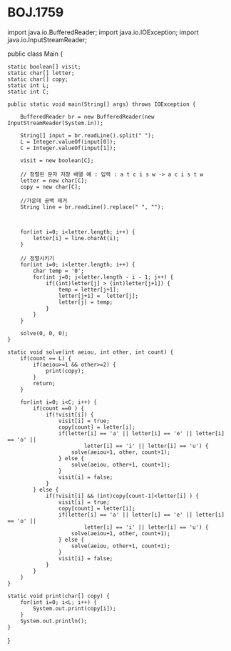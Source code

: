 # BOJ.1759


import java.io.BufferedReader;
import java.io.IOException;
import java.io.InputStreamReader;

public class Main {

	static boolean[] visit;
	static char[] letter;
	static char[] copy;
	static int L;
	static int C;

	public static void main(String[] args) throws IOException {

		BufferedReader br = new BufferedReader(new InputStreamReader(System.in));

		String[] input = br.readLine().split(" ");
		L = Integer.valueOf(input[0]);
		C = Integer.valueOf(input[1]);

		visit = new boolean[C];

		// 정렬된 문자 저장 배열 예 : 입력 : a t c i s w -> a c i s t w
		letter = new char[C];
		copy = new char[C];
		
		//가운데 공백 제거
		String line = br.readLine().replace(" ", "");
		
		
		  
		for(int i=0; i<letter.length; i++) {
			letter[i] = line.charAt(i);
		}
		  
		// 정렬시키기
		for(int i=0; i<letter.length; i++) {
			char temp = '0'; 
			for(int j=0; j<letter.length - i - 1; j++) { 
				if((int)letter[j] > (int)letter[j+1]) {
					temp = letter[j+1]; 
					letter[j+1] =  letter[j];
					letter[j] = temp; 
				} 
			} 
		}
		
		solve(0, 0, 0);
	}
	
	static void solve(int aeiou, int other, int count) {
		if(count == L) {
			if(aeiou>=1 && other>=2) {
				print(copy);
			}
			return;
		}
		
		for(int i=0; i<C; i++) {
			if(count ==0 ) {
				if(!visit[i]) {
					visit[i] = true;
					copy[count] = letter[i];
					if(letter[i] == 'a' || letter[i] == 'e' || letter[i] == 'o' ||
							letter[i] == 'i' || letter[i] == 'u') {
						solve(aeiou+1, other, count+1);
					} else {
						solve(aeiou, other+1, count+1);
					}
					visit[i] = false;
				}
			} else {
				if(!visit[i] && (int)copy[count-1]<letter[i] ) {
					visit[i] = true;
					copy[count] = letter[i];
					if(letter[i] == 'a' || letter[i] == 'e' || letter[i] == 'o' ||
							letter[i] == 'i' || letter[i] == 'u') {
						solve(aeiou+1, other, count+1);
					} else {
						solve(aeiou, other+1, count+1);
					}
					visit[i] = false;
				}
			}	
		}
	}
	
	static void print(char[] copy) {
		for(int i=0; i<L; i++) {
			System.out.print(copy[i]);
		}
		System.out.println();
	}
}


```

